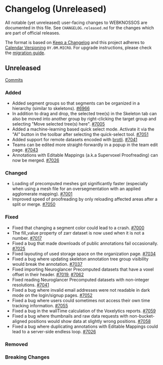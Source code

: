 # Changelog (Unreleased)

All notable (yet unreleased) user-facing changes to WEBKNOSSOS are documented in this file.
See `CHANGELOG.released.md` for the changes which are part of official releases.

The format is based on [Keep a Changelog](http://keepachangelog.com/en/1.0.0/)
and this project adheres to [Calendar Versioning](http://calver.org/) `0Y.0M.MICRO`.
For upgrade instructions, please check the [migration guide](MIGRATIONS.released.md).

## Unreleased
[Commits](https://github.com/scalableminds/webknossos/compare/23.05.2...HEAD)

### Added
- Added segment groups so that segments can be organized in a hierarchy (similar to skeletons). [#6966](https://github.com/scalableminds/webknossos/pull/6966)
- In addition to drag and drop, the selected tree(s) in the Skeleton tab can also be moved into another group by right-clicking the target group and selecting "Move selected tree(s) here". [#7005](https://github.com/scalableminds/webknossos/pull/7005)
- Added a machine-learning based quick select mode. Activate it via the "AI" button in the toolbar after selecting the quick-select tool. [#7051](https://github.com/scalableminds/webknossos/pull/7051)
- Added support for remote datasets encoded with [brotli](https://datatracker.ietf.org/doc/html/rfc7932). [#7041](https://github.com/scalableminds/webknossos/pull/7041)
- Teams can be edited more straight-forwardly in a popup in the team edit page. [#7043](https://github.com/scalableminds/webknossos/pull/7043)
- Annotations with Editable Mappings (a.k.a Supervoxel Proofreading) can now be merged. [#7026](https://github.com/scalableminds/webknossos/pull/7026)

### Changed
- Loading of precomputed meshes got significantly faster (especially when using a mesh file for an oversegmentation with an applied agglomerate mapping). [#7001](https://github.com/scalableminds/webknossos/pull/7001)
- Improved speed of proofreading by only reloading affected areas after a split or merge. [#7050](https://github.com/scalableminds/webknossos/pull/7050)

### Fixed
- Fixed that changing a segment color could lead to a crash. [#7000](https://github.com/scalableminds/webknossos/pull/7000)
- The fill_value property of zarr dataset is now used when it is not a number. [#7017](https://github.com/scalableminds/webknossos/pull/7017)
- Fixed a bug that made downloads of public annotations fail occasionally. [#7025](https://github.com/scalableminds/webknossos/pull/7025)
- Fixed layouting of used storage space on the organization page. [#7034](https://github.com/scalableminds/webknossos/pull/7034)
- Fixed a bug where updating skeleton annotation tree group visibility would break the annotation. [#7037](https://github.com/scalableminds/webknossos/pull/7037)
- Fixed importing Neuroglancer Precomputed datasets that have a voxel offset in their header. [#7019](https://github.com/scalableminds/webknossos/pull/7019), [#7062](https://github.com/scalableminds/webknossos/pull/7062)
- Fixed reading Neuroglancer Precomputed datasets with non-integer resolutions. [#7041](https://github.com/scalableminds/webknossos/pull/7041)
- Fixed a bug where invalid email addresses were not readable in dark mode on the login/signup pages. [#7052](https://github.com/scalableminds/webknossos/pull/7052)
- Fixed a bug where users could sometimes not access their own time tracking information. [#7055](https://github.com/scalableminds/webknossos/pull/7055)
- Fixed a bug in the wallTime calculation of the Voxelytics reports. [#7059](https://github.com/scalableminds/webknossos/pull/7059) 
- Fixed a bug where thumbnails and raw data requests with non-bucket-aligned positions would show data at slightly wrong positions. [#7058](https://github.com/scalableminds/webknossos/pull/7058)
- Fixed a bug where duplicating annotations with Editable Mappings could lead to a server-side endless loop. [#7026](https://github.com/scalableminds/webknossos/pull/7026)

### Removed

### Breaking Changes
